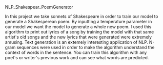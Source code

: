 NLP_Shakespear_PoemGenerator

In this project we take sonnets of Shakespeare in order to train our model to generate a Shakesperean poem. 
By inputting a temperature parameter in our model we want the model to generate a whole new poem.
I used this algorithm to print out lyrics of a song by training the model with that same artist's old songs and the new lyrics that were generated were extremely amusing. 
Text generation is an extemely interesting application of NLP. N-gram sequences were used in order to make the algorithm understand the context of words in the sentence. 
You can train this algorithm with any poet's or writer's previous work and can see what words are predicted.
